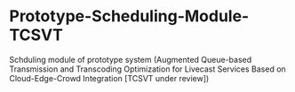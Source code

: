 # Prototype-Scheduling-Module-TCSVT
Schduling module of prototype system (Augmented Queue-based Transmission and Transcoding Optimization for Livecast Services Based on Cloud-Edge-Crowd Integration [TCSVT under review])
